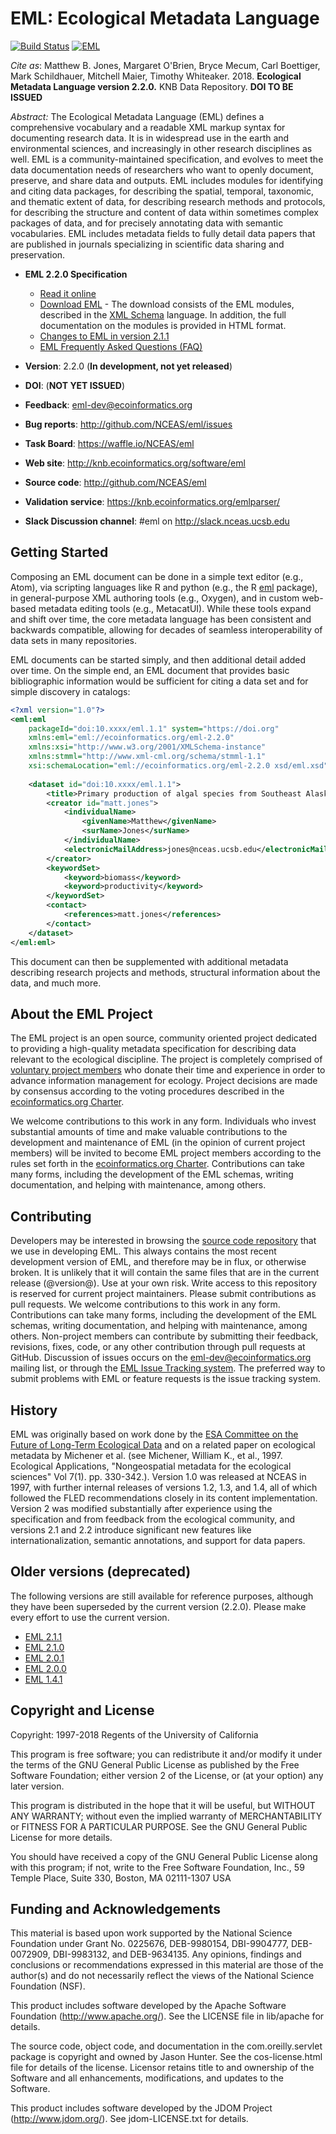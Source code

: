 # EML: Ecological Metadata Language

[![Build Status](https://travis-ci.org/NCEAS/eml.svg?branch=BRANCH_EML_2_2)](https://travis-ci.org/NCEAS/eml)
[![EML](https://img.shields.io/badge/eml-2.2.0-blue.svg?style=plastic)](http://github.com/NCEAS/eml)

*Cite as*:
Matthew B. Jones,  Margaret O'Brien, Bryce Mecum, Carl Boettiger, Mark Schildhauer, Mitchell Maier, Timothy Whiteaker. 2018. **Ecological Metadata Language version 2.2.0.** KNB Data Repository. **DOI TO BE ISSUED**

*Abstract:*
The Ecological Metadata Language (EML) defines a comprehensive vocabulary and a readable XML markup syntax for documenting research data.  It is in widespread use in the earth and environmental sciences, and increasingly in other research disciplines as well.  EML is a community-maintained specification, and evolves to meet the data documentation needs of researchers who want to openly document, preserve, and share data and outputs.  EML includes modules for identifying and citing data packages, for describing the spatial, temporal, taxonomic, and thematic extent of data, for describing research methods and protocols, for describing the structure and content of data within sometimes complex packages of data, and for precisely annotating data with semantic vocabularies. EML includes metadata fields to fully detail data papers that are published in journals specializing in scientific data sharing and preservation.

- **EML 2.2.0 Specification**
    - [Read it online](docs/)
    - [Download EML](https://knb.ecoinformatics.org/software/dist) - The download consists of the
      EML modules, described in the [XML Schema](http://www.w3.org/XML/Schema) language.
      In addition, the full documentation on the modules is provided in HTML format.
    - [Changes to EML in version 2.1.1](docs/eml-211info.md)
    - [EML Frequently Asked Questions (FAQ)](docs/eml-faq.md)

- **Version**: 2.2.0 (**In development, not yet released**)
- **DOI**: (**NOT YET ISSUED**)
- **Feedback**: [eml-dev@ecoinformatics.org](mailto:eml-dev@ecoinformatics.org)
- **Bug reports**: http://github.com/NCEAS/eml/issues
- **Task Board**: https://waffle.io/NCEAS/eml
- **Web site**: http://knb.ecoinformatics.org/software/eml
- **Source code**: http://github.com/NCEAS/eml
- **Validation service**: https://knb.ecoinformatics.org/emlparser/
- **Slack Discussion channel**: #eml on http://slack.nceas.ucsb.edu

## Getting Started

Composing an EML document can be done in a simple text editor (e.g., Atom), 
via scripting languages like R and python (e.g., the R [eml](https://github.com/ropensci/eml) package), 
in general-purpose XML authoring tools (e.g., Oxygen), and in custom web-based metadata editing tools 
(e.g., MetacatUI). While these tools expand and shift over time, the core metadata language
has been consistent and backwards compatible, allowing for decades of seamless
interoperability of data sets in many repositories.

EML documents can be started simply, and then additional detail added over time.
On the simple end, an EML document that provides basic bibliographic information
would be sufficient for citing a data set and for simple discovery in catalogs:

```xml
<?xml version="1.0"?>
<eml:eml
    packageId="doi:10.xxxx/eml.1.1" system="https://doi.org"
    xmlns:eml="eml://ecoinformatics.org/eml-2.2.0"
    xmlns:xsi="http://www.w3.org/2001/XMLSchema-instance"
    xmlns:stmml="http://www.xml-cml.org/schema/stmml-1.1"
    xsi:schemaLocation="eml://ecoinformatics.org/eml-2.2.0 xsd/eml.xsd">
    
    <dataset id="doi:10.xxxx/eml.1.1">
        <title>Primary production of algal species from Southeast Alaska, 1990-2002</title>
        <creator id="matt.jones">
            <individualName>
                <givenName>Matthew</givenName>
                <surName>Jones</surName>
            </individualName>
            <electronicMailAddress>jones@nceas.ucsb.edu</electronicMailAddress>
        </creator>
        <keywordSet>
            <keyword>biomass</keyword>
            <keyword>productivity</keyword>
        </keywordSet>
        <contact>
            <references>matt.jones</references>
        </contact>
    </dataset>
</eml:eml>
```

This document can then be supplemented with additional metadata describing research
projects and methods, structural information about the data, and much more.

## About the EML Project

The EML project is an open source, community oriented project dedicated to providing a high-quality metadata specification for describing data relevant to the ecological discipline. The project is completely comprised of [voluntary project members](docs/contributors.md) who donate their time and experience in order to advance information management for ecology. Project decisions are made by consensus according to the voting procedures described in the [ecoinformatics.org Charter](http://www.ecoinformatics.org/charter.html).

We welcome contributions to this work in any form. Individuals who invest substantial amounts of time and make valuable contributions to the development and maintenance of EML (in the opinion of current project members) will be invited to become EML project members according to the rules set forth in the [ecoinformatics.org Charter](http://www.ecoinformatics.org/charter.html). Contributions can take many forms, including the development of the EML schemas, writing documentation, and helping with maintenance, among others.

## Contributing

Developers may be interested in browsing the [source code repository](https://github.com/NCEAS/eml/) that we use in developing EML. This always contains the most recent development version of EML, and therefore may be in flux, or otherwise broken. It is unlikely that it will contain the same files that are in the current release (@version@). Use at your own risk. Write access to this repository is reserved for current project maintainers. Please submit contributions as pull requests. We welcome contributions to this work in any form.  Contributions can take many forms, including the development of the EML schemas, writing documentation, and helping with maintenance, among others. Non-project members can contribute by submitting their feedback, revisions, fixes, code, or any other contribution through pull requests at GitHub. Discussion of issues occurs on the [eml-dev@ecoinformatics.org](https://groups.google.com/a/ecoinformatics.org/forum/#!forum/ecoinfoeml-dev) mailing list, or through the [EML Issue Tracking system](http://github.com/NCEAS/eml/issues). The preferred way to submit problems with EML or feature requests is the issue tracking system.

## History

EML was originally based on work done by the [ESA Committee on the Future of Long-Term Ecological Data](https://web.archive.org/web/20040213204322/http://esa.sdsc.edu/FLED/FLED.html) and on a related paper on ecological metadata by Michener et al. (see Michener, William K., et al., 1997. Ecological Applications, "Nongeospatial metadata for the ecological sciences" Vol 7(1). pp. 330-342.).  Version 1.0 was released at NCEAS in 1997, with further internal releases of versions 1.2, 1.3, and 1.4, all of which followed the FLED recommendations closely in its content implementation. Version 2 was modified substantially after experience using the specification and from feedback from the ecological community, and versions 2.1 and 2.2 introduce significant new features like internationalization, semantic annotations, and support for data papers.

## Older versions (deprecated)

The following versions are still available for reference purposes, although they have been superseded by the current version (2.2.0).  Please make every effort to use the current version.

- [EML 2.1.1](http://knb.ecoinformatics.org/software/dist/eml-2.1.1.tar.gz)
- [EML 2.1.0](http://knb.ecoinformatics.org/software/dist/eml-2.1.0.tar.gz)
- [EML 2.0.1](http://knb.ecoinformatics.org/software/dist/eml-2.0.1.tar.gz)
- [EML 2.0.0](http://knb.ecoinformatics.org/software/dist/eml-2.0.0.tar.gz)
- [EML 1.4.1](http://knb.ecoinformatics.org/software/dist/eml-1.4.1.tar.gz)

## Copyright and License
Copyright: 1997-2018 Regents of the University of California

This program is free software; you can redistribute it and/or modify
it under the terms of the GNU General Public License as published by
the Free Software Foundation; either version 2 of the License, or
(at your option) any later version.

This program is distributed in the hope that it will be useful,
but WITHOUT ANY WARRANTY; without even the implied warranty of
MERCHANTABILITY or FITNESS FOR A PARTICULAR PURPOSE.  See the
GNU General Public License for more details.

You should have received a copy of the GNU General Public License
along with this program; if not, write to the Free Software
Foundation, Inc., 59 Temple Place, Suite 330, Boston, MA  02111-1307  USA


## Funding and Acknowledgements

This material is based upon work supported by the National Science Foundation
under Grant No. 0225676, DEB-9980154, DBI-9904777, DEB-0072909, DBI-9983132,
and DEB-9634135.  Any opinions, findings and conclusions or recommendations
expressed in this material are those of the author(s) and do not necessarily
reflect the views of the National Science Foundation (NSF).

This product includes software developed by the Apache Software
Foundation (http://www.apache.org/). See the LICENSE file in lib/apache
for details.

The source code, object code, and documentation in the com.oreilly.servlet
package is copyright and owned by Jason Hunter. See the cos-license.html file
for details of the license.  Licensor retains title to and ownership of the
Software and all enhancements, modifications, and updates to the Software.

This product includes software developed by the JDOM Project
(http://www.jdom.org/). See jdom-LICENSE.txt for details.
